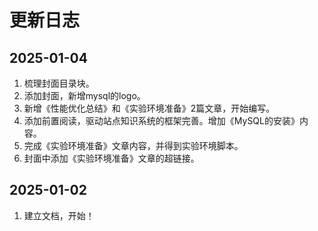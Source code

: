 # 更新日志

## 2025-01-04
1. 梳理封面目录块。
2. 添加封面，新增mysql的logo。
3. 新增《性能优化总结》和《实验环境准备》2篇文章，开始编写。
4. 添加前置阅读，驱动站点知识系统的框架完善。增加《MySQL的安装》内容。
5. 完成《实验环境准备》文章内容，并得到实验环境脚本。
6. 封面中添加《实验环境准备》文章的超链接。

## 2025-01-02
1. 建立文档，开始！


